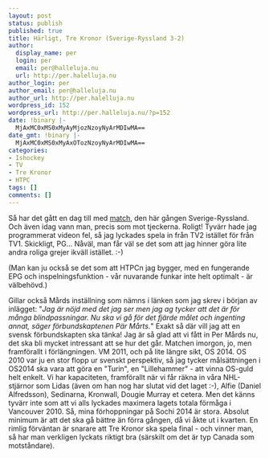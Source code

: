 ```yaml
---
layout: post
status: publish
published: true
title: Härligt, Tre Kronor (Sverige-Ryssland 3-2)
author:
  display_name: per
  login: per
  email: per@halleluja.nu
  url: http://per.halelluja.nu
author_login: per
author_email: per@halleluja.nu
author_url: http://per.halelluja.nu
wordpress_id: 152
wordpress_url: http://per.halleluja.nu/?p=152
date: !binary |-
  MjAxMC0xMS0xMyAyMjozNzoyNyArMDIwMA==
date_gmt: !binary |-
  MjAxMC0xMS0xMyAxOTozNzoyNyArMDIwMA==
categories:
- Ishockey
- TV
- Tre Kronor
- HTPC
tags: []
comments: []
---
```

<p>Så har det gått en dag till med <a href="http://www.hockeykanalen.se/1.1903934/2010/11/13/slut_tre_kronor_ryssland_3_2">match</a>, den här gången Sverige-Ryssland. Och även idag vann man, precis som mot tjeckerna. Roligt! Tyvärr hade jag programmerat videon fel, så jag lyckades spela in från TV2 istället för från TV1. Skickligt, PG... Nåväl, man får väl se det som att jag hinner göra lite andra roliga grejer ikväll istället. :-)</p>
<p>(Man kan ju också se det som att HTPCn jag bygger, med en fungerande EPG och inspelningsfunktion - vår nuvarande funkar inte helt optimalt - är välbehövd.)</p>
<p>Gillar också Mårds inställning som nämns i länken som jag skrev i början av inlägget: "<em>Jag är nöjd med det jag ser men jag ag tycker att det är för många  blindpassningar. Nu ska vi gå för det fjärde målet och ingenting annat,  säger förbundskaptenen Pär Mårts.</em>" Exakt så där vill jag att en svensk förbundskapten ska tänka! Jag är så glad att vi fått in Per Mårds nu, det ska bli mycket intressant att se hur det går. Matchen imorgon, jo, men framförallt i förlängningen. VM 2011, och på lite längre sikt, OS 2014. OS 2010 var ju en stor flopp ur svenskt perspektiv, så jag tycker målsättningen i OS2014 ska vara att göra en "Turin", en "Lillehammer" - att vinna OS-guld helt enkelt. Vi har kapaciteten, framförallt när vi får räkna in våra NHL-stjärnor som Lidas (även om han nog har slutat vid det laget :-), Alfie (Daniel Alfredsson), Sedinarna, Kronwall, Dougie Murray et cetera. Men det känns tyvärr inte som att vi alls lyckades maximera lagets totala förmåga i Vancouver 2010. Så, mina förhoppningar på Sochi 2014 är stora. Absolut minimum är att det ska gå bättre än förra gången, då vi åkte ut i kvarten. En rimlig förväntan är snarare att Tre Kronor ska spela final - och vinner man, så har man verkligen lyckats riktigt bra (särskilt om det är typ Canada som motståndare).</p>
